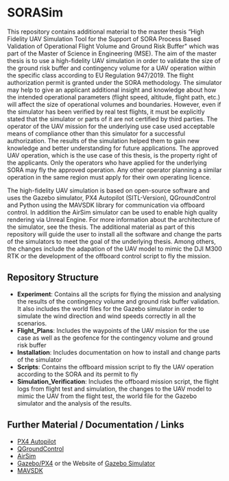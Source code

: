 # SORASim

This repository contains additional material to the master thesis “High Fidelity UAV Simulation Tool for the Support of SORA Process Based Validation of Operational Flight Volume and Ground Risk Buffer" which was part of the Master of Science in Engineering (MSE). The aim of the master thesis is to use a high-fidelity UAV simulation in order to validate the size of the ground risk buffer and contingency volume for a UAV operation within the specific class according to EU Regulation 947/2019. The flight authorization permit is granted under the SORA methodology. The simulator may help to give an applicant additional insight and knowledge about how the intended operational parameters (flight speed, altitude, flight path, etc.) will affect the size of operational volumes and boundaries. However, even if the simulator has been verified by real test flights, it must be explicitly stated that the simulator or parts of it are not certified by third parties. The operator of the UAV mission for the underlying use case used acceptable means of compliance other than this simulator for a successful authorization. The results of the simulation helped them to gain new knowledge and better understanding for future applications. The approved UAV operation, which is the use case of this thesis, is the property right of the applicants. Only the operators who have applied for the underlying SORA may fly the approved operation. Any other operator planning a similar operation in the same region must apply for their own operating licence. 

The high-fidelity UAV simulation is based on open-source software and uses the Gazebo simulator, PX4 Autopilot (SITL-Version), QGroundControl and Python using the MAVSDK library for communication via offboard control. In addition the AirSim simulator can be used to enable high quality rendering via Unreal Engine. For more information about the architecture of the simulator, see the thesis. The additional material as part of this repository will guide the user to install all the software and change the parts of the simulators to meet the goal of the underlying thesis. Among others, the changes include the adapation of the UAV model to mimic the DJI M300 RTK or the development of the offboard control script to fly the mission. 


## Repository Structure

- **Experiment**: Contains all the scripts for flying the mission and analysing the results of the contingency volume and ground risk buffer validation. It also includes the world files for the Gazebo simulator in order to simulate the wind direction and wind speeds correctly in all the scenarios. 
- **Flight_Plans**: Includes the waypoints of the UAV mission for the use case as well as the geofence for the contingency volume and ground risk buffer
- **Installation**: Includes documentation on how to install and change parts of the simulator
- **Scripts**: Contains the offboard mission script to fly the UAV operation according to the SORA and its permit to fly
- **Simulation_Verification**: Includes the offboard mission script, the flight logs from flight test and simulation, the changes to the UAV model to mimic the UAV from the flight test, the world file for the Gazebo simulator and the analysis of the results. 


## Further Material / Documentation / Links

- [PX4 Autopilot](https://docs.px4.io/main/en/)
- [QGroundControl](http://qgroundcontrol.com/)
- [AirSim](https://microsoft.github.io/AirSim/)
- [Gazebo/PX4](https://docs.px4.io/main/en/simulation/gazebo.html) or the Website of [Gazebo Simulator](https://gazebosim.org/home)
- [MAVSDK](https://mavsdk.mavlink.io/main/en/)
